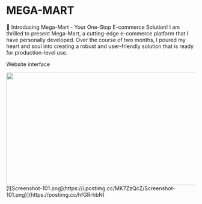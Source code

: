 # MEGA-MART
🛒 Introducing Mega-Mart - Your One-Stop E-commerce Solution!  I am thrilled to present Mega-Mart, a cutting-edge e-commerce platform that I have personally developed. Over the course of two months, I poured my heart and soul into creating a robust and user-friendly solution that is ready for production-level use.
 <p>Website interface</p>
<img src="[https://postimg.cc/hfGRrhbN](https://i.postimg.cc/MK7ZzQcZ/Screenshot-101.png)" width="600" height="300">
[![Screenshot-101.png](https://i.postimg.cc/MK7ZzQcZ/Screenshot-101.png)](https://postimg.cc/hfGRrhbN)
